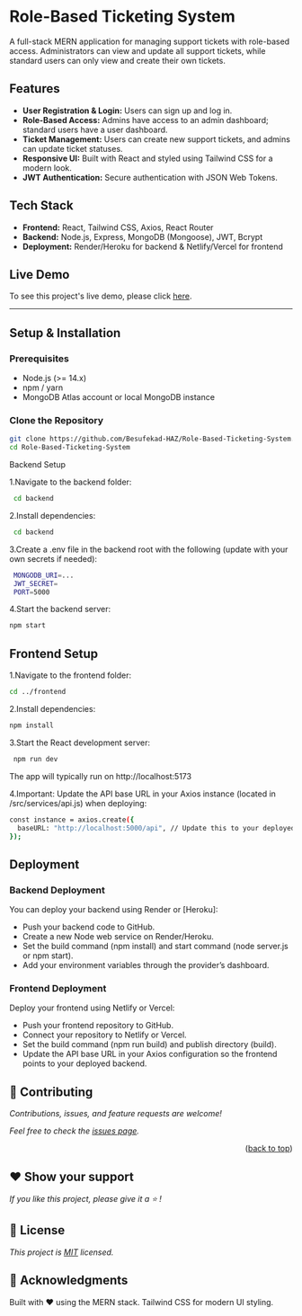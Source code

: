 # Role-Based Ticketing System

A full-stack MERN application for managing support tickets with role-based access. Administrators can view and update all support tickets, while standard users can only view and create their own tickets.

## Features

- **User Registration & Login:** Users can sign up and log in.
- **Role-Based Access:** Admins have access to an admin dashboard; standard users have a user dashboard.
- **Ticket Management:** Users can create new support tickets, and admins can update ticket statuses.
- **Responsive UI:** Built with React and styled using Tailwind CSS for a modern look.
- **JWT Authentication:** Secure authentication with JSON Web Tokens.

## Tech Stack

- **Frontend:** React, Tailwind CSS, Axios, React Router
- **Backend:** Node.js, Express, MongoDB (Mongoose), JWT, Bcrypt
- **Deployment:** Render/Heroku for backend & Netlify/Vercel for frontend


## Live Demo <a name="live-demo"></a>

To see this project's live demo, please click [here]().

---

## Setup & Installation

### Prerequisites

- Node.js (>= 14.x)
- npm / yarn
- MongoDB Atlas account or local MongoDB instance

### Clone the Repository

```bash
git clone https://github.com/Besufekad-HAZ/Role-Based-Ticketing-System.git
cd Role-Based-Ticketing-System
```

Backend Setup

 1.Navigate to the backend folder:

 ```bash
  cd backend
 ```

 2.Install dependencies:

 ```bash
  cd backend
 ```

 3.Create a .env file in the backend root with the following (update with your own secrets if needed):

 ```bash
  MONGODB_URI=...
  JWT_SECRET=
  PORT=5000
 ```

 4.Start the backend server:

  ```bash
  npm start
  ```

## Frontend Setup

 1.Navigate to the frontend folder:

  ```bash
  cd ../frontend
  ```

 2.Install dependencies:

  ```bash
  npm install
  ```

3.Start the React development server:

 ```bash
  npm run dev
  ```

The app will typically run on http://localhost:5173

4.Important: Update the API base URL in your Axios instance (located in /src/services/api.js) when deploying:

```bash
const instance = axios.create({
  baseURL: "http://localhost:5000/api", // Update this to your deployed backend URL
});
```

## Deployment

### Backend Deployment

You can deploy your backend using Render or [Heroku]:

- Push your backend code to GitHub.
- Create a new Node web service on Render/Heroku.
- Set the build command (npm install) and start command (node server.js or npm start).
- Add your environment variables through the provider’s dashboard.

### Frontend Deployment

Deploy your frontend using Netlify or Vercel:

- Push your frontend repository to GitHub.
- Connect your repository to Netlify or Vercel.
- Set the build command (npm run build) and publish directory (build).
- Update the API base URL in your Axios configuration so the frontend points to your deployed backend.


## 🤝 Contributing <a name="contributing"></a>

_Contributions, issues, and feature requests are welcome!_

_Feel free to check the [issues page](https://github.com/Besufekad-HAZ/Chat-App/issues)._

<p align="right">(<a href="#readme-top">back to top</a>)</p>

## ❤️ Show your support <a name="️support"></a>

_If you like this project, please give it a ⭐️ !_

## 📝 License <a name="license"></a>

_This project is [MIT](./LICENSE) licensed._

## 🙏 Acknowledgments <a name="acknowledgments"></a>
Built with ❤️ using the MERN stack.
Tailwind CSS for modern UI styling.

